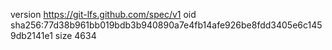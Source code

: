 version https://git-lfs.github.com/spec/v1
oid sha256:77d38b961bb019bdb3b940890a7e4fb14afe926be8fdd3405e6c1459db2141e1
size 4634
